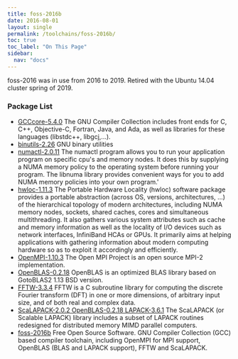 ```yaml
---
title: foss-2016b
date: 2016-08-01
layout: single
permalink: /toolchains/foss-2016b/
toc: true
toc_label: "On This Page"
sidebar:
  nav: "docs"
---
```


foss-2016 was in use from 2016 to 2019. Retired with the Ubuntu 14.04 cluster spring of 2019.

### Package List
 * [GCCcore-5.4.0](http://gcc.gnu.org/) The GNU Compiler Collection includes front ends for C, C++, Objective-C, Fortran, Java, and Ada, as well as libraries for these languages (libstdc++, libgcj,...).
 * [binutils-2.26](http://directory.fsf.org/project/binutils/) GNU binary utilities
 * [numactl-2.0.11](http://oss.sgi.com/projects/libnuma/) The numactl program allows you to run your application program on specific cpu's and memory nodes.
 It does this by supplying a NUMA memory policy to the operating system before running your program.
 The libnuma library provides convenient ways for you to add NUMA memory policies into your own program.'
 * [hwloc-1.11.3](http://www.open-mpi.org/projects/hwloc/) The Portable Hardware Locality (hwloc) software package provides a portable abstraction
 (across OS, versions, architectures, ...) of the hierarchical topology of modern architectures, including
 NUMA memory nodes, sockets, shared caches, cores and simultaneous multithreading. It also gathers various
 system attributes such as cache and memory information as well as the locality of I/O devices such as
 network interfaces, InfiniBand HCAs or GPUs. It primarily aims at helping applications with gathering
 information about modern computing hardware so as to exploit it accordingly and efficiently.
 * [OpenMPI-1.10.3](http://www.open-mpi.org/) The Open MPI Project is an open source MPI-2 implementation.
 * [OpenBLAS-0.2.18](http://xianyi.github.com/OpenBLAS/) OpenBLAS is an optimized BLAS library based on GotoBLAS2 1.13 BSD version.
 * [FFTW-3.3.4](http://www.fftw.org) FFTW is a C subroutine library for computing the discrete Fourier transform (DFT)
 in one or more dimensions, of arbitrary input size, and of both real and complex data.
 * [ScaLAPACK-2.0.2 OpenBLAS-0.2.18 LAPACK-3.6.1](http://www.netlib.org/scalapack/) The ScaLAPACK (or Scalable LAPACK) library includes a subset of LAPACK routines redesigned for distributed memory MIMD parallel computers.
 * [foss-2016b](https://github.com/easybuilders/easybuild-easyconfigs/blob/afb34474f4d35d4676b4e5d1cbd94c8e0c978afe/easybuild/easyconfigs/f/foss/foss-2016b.eb) Free Open Source Software. GNU Compiler Collection (GCC) based compiler toolchain, including
 OpenMPI for MPI support, OpenBLAS (BLAS and LAPACK support), FFTW and ScaLAPACK.
